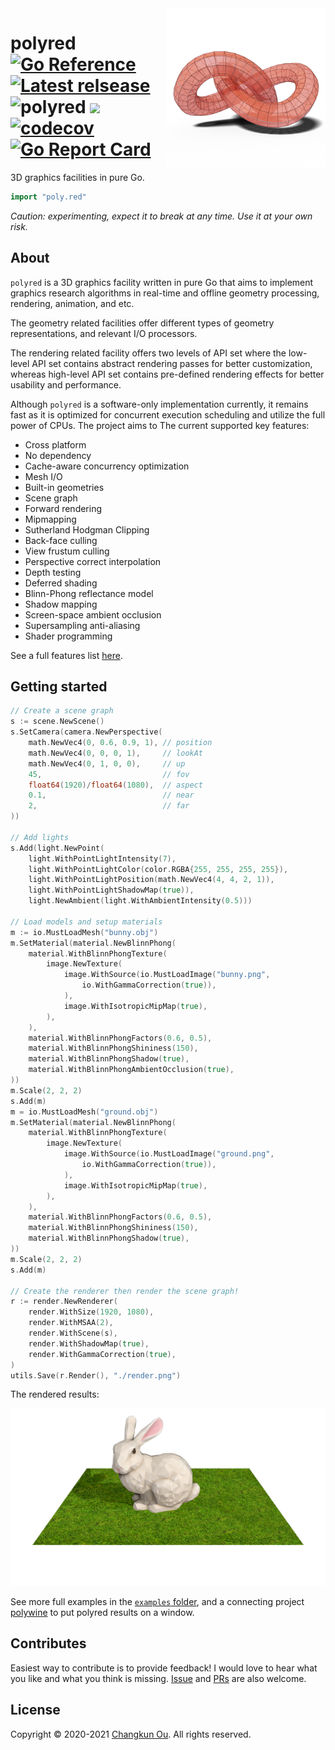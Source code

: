 <img src="./examples/favicon.png" alt="logo" height="255" align="right" />

# polyred [![Go Reference](https://pkg.go.dev/badge/github.com/changkun/polyred.svg)](https://pkg.go.dev/poly.red) [![Latest relsease](https://img.shields.io/github/v/tag/changkun/polyred?label=polyred)](https://github.com/changkun/polyred/releases) ![polyred](https://github.com/changkun/polyred/workflows/polyred/badge.svg?branch=master) ![](https://changkun.de/urlstat?mode=github&repo=changkun/polyred) [![codecov](https://codecov.io/gh/changkun/polyred/branch/master/graph/badge.svg?token=PSCJA90S57)](https://codecov.io/gh/changkun/polyred) [![Go Report Card](https://goreportcard.com/badge/github.com/changkun/polyred)](https://goreportcard.com/report/github.com/changkun/polyred)

3D graphics facilities in pure Go.

```go
import "poly.red"
```

_Caution: experimenting, expect it to break at any time. Use it at your own risk._

## About

`polyred` is a 3D graphics facility written in pure Go that aims to
implement graphics research algorithms in real-time and offline geometry processing, rendering, animation, and etc.

The geometry related facilities offer different types of geometry
representations, and relevant I/O processors.

The rendering related facility offers two levels of API set where the
low-level API set contains abstract rendering passes for better customization, whereas high-level API set contains pre-defined rendering effects for better usability and performance.

Although `polyred` is a software-only implementation currently, it
remains fast as it is optimized for concurrent execution scheduling
and utilize the full power of CPUs. The project aims to The current
supported key features:

- Cross platform
- No dependency
- Cache-aware concurrency optimization
- Mesh I/O
- Built-in geometries
- Scene graph
- Forward rendering
- Mipmapping
- Sutherland Hodgman Clipping
- Back-face culling
- View frustum culling
- Perspective correct interpolation
- Depth testing
- Deferred shading
- Blinn-Phong reflectance model
- Shadow mapping
- Screen-space ambient occlusion
- Supersampling anti-aliasing
- Shader programming

See a full features list [here](./docs/features.md).

## Getting started

```go
// Create a scene graph
s := scene.NewScene()
s.SetCamera(camera.NewPerspective(
    math.NewVec4(0, 0.6, 0.9, 1), // position
    math.NewVec4(0, 0, 0, 1),     // lookAt
    math.NewVec4(0, 1, 0, 0),     // up
    45,                           // fov
    float64(1920)/float64(1080),  // aspect
    0.1,                          // near
    2,                            // far
))

// Add lights
s.Add(light.NewPoint(
    light.WithPointLightIntensity(7),
    light.WithPointLightColor(color.RGBA{255, 255, 255, 255}),
    light.WithPointLightPosition(math.NewVec4(4, 4, 2, 1)),
    light.WithPointLightShadowMap(true)),
    light.NewAmbient(light.WithAmbientIntensity(0.5)))

// Load models and setup materials
m := io.MustLoadMesh("bunny.obj")
m.SetMaterial(material.NewBlinnPhong(
    material.WithBlinnPhongTexture(
        image.NewTexture(
            image.WithSource(io.MustLoadImage("bunny.png",
                io.WithGammaCorrection(true)),
            ),
            image.WithIsotropicMipMap(true),
        ),
    ),
    material.WithBlinnPhongFactors(0.6, 0.5),
    material.WithBlinnPhongShininess(150),
    material.WithBlinnPhongShadow(true),
    material.WithBlinnPhongAmbientOcclusion(true),
))
m.Scale(2, 2, 2)
s.Add(m)
m = io.MustLoadMesh("ground.obj")
m.SetMaterial(material.NewBlinnPhong(
    material.WithBlinnPhongTexture(
        image.NewTexture(
            image.WithSource(io.MustLoadImage("ground.png",
                io.WithGammaCorrection(true)),
            ),
            image.WithIsotropicMipMap(true),
        ),
    ),
    material.WithBlinnPhongFactors(0.6, 0.5),
    material.WithBlinnPhongShininess(150),
    material.WithBlinnPhongShadow(true),
))
m.Scale(2, 2, 2)
s.Add(m)

// Create the renderer then render the scene graph!
r := render.NewRenderer(
    render.WithSize(1920, 1080),
    render.WithMSAA(2),
    render.WithScene(s),
    render.WithShadowMap(true),
    render.WithGammaCorrection(true),
)
utils.Save(r.Render(), "./render.png")
```

The rendered results:

![](./examples/teaser.png)

See more full examples in the [`examples` folder](./examples), and a 
connecting project [polywine](https://changkun.de/s/polywine) to put
polyred results on a window.

## Contributes

Easiest way to contribute is to provide feedback! I would love to hear what you like and what you think is missing. [Issue](https://github.com/changkun/polyred/issues/new) and [PRs](https://github.com/changkun/polyred/pulls) are also welcome.

## License

Copyright &copy; 2020-2021 [Changkun Ou](https://changkun.de). All rights reserved.